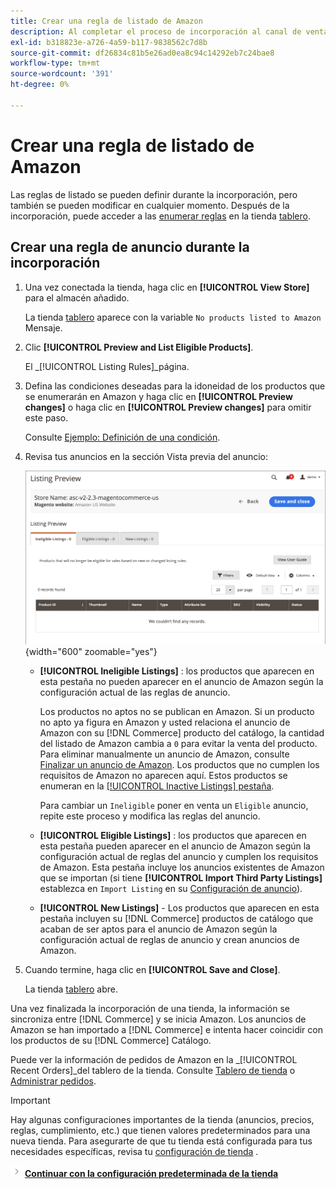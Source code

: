 ```yaml
---
title: Crear una regla de listado de Amazon
description: Al completar el proceso de incorporación al canal de ventas de Amazon, cree las reglas de anuncio iniciales para generar anuncios de Amazon para su [!DNL Commerce] productos.
exl-id: b318823e-a726-4a59-b117-9838562c7d8b
source-git-commit: df26834c81b5e26ad0ea8c94c14292eb7c24bae8
workflow-type: tm+mt
source-wordcount: '391'
ht-degree: 0%

---
```


# Crear una regla de listado de Amazon

Las reglas de listado se pueden definir durante la incorporación, pero también se pueden modificar en cualquier momento. Después de la incorporación, puede acceder a las [enumerar reglas](./listing-rules.md) en la tienda [tablero](./amazon-store-dashboard.md).

## Crear una regla de anuncio durante la incorporación

1. Una vez conectada la tienda, haga clic en **[!UICONTROL View Store]** para el almacén añadido.

   La tienda [tablero](./amazon-store-dashboard.md) aparece con la variable `No products listed to Amazon` Mensaje.

1. Clic **[!UICONTROL Preview and List Eligible Products]**.

   El _[!UICONTROL Listing Rules]_página.

1. Defina las condiciones deseadas para la idoneidad de los productos que se enumerarán en Amazon y haga clic en **[!UICONTROL Preview changes]** o haga clic en **[!UICONTROL Preview changes]** para omitir este paso.

   Consulte [Ejemplo: Definición de una condición](./ob-define-condition-example.md).

1. Revisa tus anuncios en la sección Vista previa del anuncio:

   ![Vista previa del anuncio](assets/amazon-ob-listing-preview.png){width="600" zoomable="yes"}

   - **[!UICONTROL Ineligible Listings]** : los productos que aparecen en esta pestaña no pueden aparecer en el anuncio de Amazon según la configuración actual de las reglas de anuncio.

      Los productos no aptos no se publican en Amazon. Si un producto no apto ya figura en Amazon y usted relaciona el anuncio de Amazon con su [!DNL Commerce] producto del catálogo, la cantidad del listado de Amazon cambia a `0` para evitar la venta del producto. Para eliminar manualmente un anuncio de Amazon, consulte [Finalizar un anuncio de Amazon](./end-listings-manually.md). Los productos que no cumplen los requisitos de Amazon no aparecen aquí. Estos productos se enumeran en la [[!UICONTROL Inactive Listings] pestaña](./inactive-listings.md).

      Para cambiar un `Ineligible` poner en venta un `Eligible` anuncio, repite este proceso y modifica las reglas del anuncio.

   - **[!UICONTROL Eligible Listings]** : los productos que aparecen en esta pestaña pueden aparecer en el anuncio de Amazon según la configuración actual de reglas del anuncio y cumplen los requisitos de Amazon. Esta pestaña incluye los anuncios existentes de Amazon que se importan (si tiene **[!UICONTROL Import Third Party Listings]** establezca en `Import Listing` en su [Configuración de anuncio](./listing-settings.md)).

   - **[!UICONTROL New Listings]** - Los productos que aparecen en esta pestaña incluyen su [!DNL Commerce] productos de catálogo que acaban de ser aptos para el anuncio de Amazon según la configuración actual de reglas de anuncio y crean anuncios de Amazon.

1. Cuando termine, haga clic en **[!UICONTROL Save and Close]**.

   La tienda [tablero](./amazon-store-dashboard.md) abre.

Una vez finalizada la incorporación de una tienda, la información se sincroniza entre [!DNL Commerce] y se inicia Amazon. Los anuncios de Amazon se han importado a [!DNL Commerce] e intenta hacer coincidir con los productos de su [!DNL Commerce] Catálogo.

Puede ver la información de pedidos de Amazon en la _[!UICONTROL Recent Orders]_del tablero de la tienda. Consulte [Tablero de tienda](./amazon-store-dashboard.md) o [Administrar pedidos](./managing-orders.md).

>[!IMPORTANT]
>
>Hay algunas configuraciones importantes de la tienda (anuncios, precios, reglas, cumplimiento, etc.) que tienen valores predeterminados para una nueva tienda. Para asegurarte de que tu tienda está configurada para tus necesidades específicas, revisa tu [configuración de tienda](./default-store-settings.md) .

![Icono Siguiente](assets/btn-next.png) [**Continuar con la configuración predeterminada de la tienda**](./default-store-settings.md)
